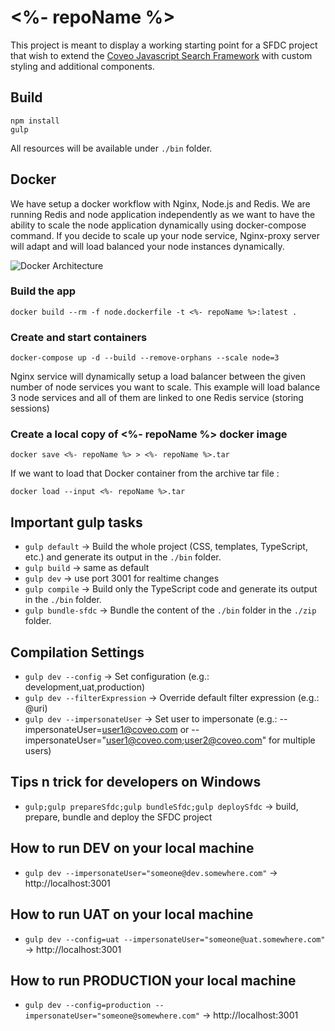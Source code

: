 # <%- repoName %>

This project is meant to display a working starting point for a SFDC project that wish to extend the [Coveo Javascript Search Framework](https://github.com/coveo/search-ui) with custom styling and additional components.

## Build
    npm install
    gulp

All resources will be available under `./bin` folder.

## Docker
We have setup a docker workflow with Nginx, Node.js and Redis. We are running Redis and node application independently as we want to have the ability to scale the node application dynamically using docker-compose command. If you decide to scale up your node service, Nginx-proxy server will adapt and will load balanced your node instances dynamically.

![Docker Architecture](https://cl.ly/3h1N3C372A3Z/download/Image%202018-02-12%20at%202.21.31%20PM.png)

### Build the app

    docker build --rm -f node.dockerfile -t <%- repoName %>:latest .

### Create and start containers

    docker-compose up -d --build --remove-orphans --scale node=3

Nginx service will dynamically setup a load balancer between the given number of node services you want to scale. This example will load balance 3 node services and all of them are linked to one Redis service (storing sessions)

### Create a local copy of <%- repoName %> docker image

    docker save <%- repoName %> > <%- repoName %>.tar

If we want to load that Docker container from the archive tar file :

    docker load --input <%- repoName %>.tar


## Important gulp tasks
* `gulp default` -> Build the whole project (CSS, templates, TypeScript, etc.) and generate its output in the `./bin` folder.
* `gulp build` -> same as default
* `gulp dev` -> use port 3001 for realtime changes
* `gulp compile` -> Build only the TypeScript code and generate its output in the `./bin` folder.
* `gulp bundle-sfdc` -> Bundle the content of the `./bin` folder in the `./zip` folder.

## Compilation Settings
* `gulp dev --config` -> Set configuration (e.g.: development,uat,production)
* `gulp dev --filterExpression` -> Override default filter expression (e.g.: @uri)
* `gulp dev --impersonateUser` -> Set user to impersonate (e.g.: --impersonateUser=user1@coveo.com or --impersonateUser="user1@coveo.com;user2@coveo.com" for multiple users)

## Tips n trick for developers on Windows
* `gulp;gulp prepareSfdc;gulp bundleSfdc;gulp deploySfdc` -&gt; build, prepare, bundle and deploy the SFDC project

## How to run DEV on your local machine
* `gulp dev --impersonateUser="someone@dev.somewhere.com"` -> http://localhost:3001

## How to run UAT on your local machine
* `gulp dev --config=uat --impersonateUser="someone@uat.somewhere.com"` -> http://localhost:3001

## How to run PRODUCTION your local machine
* `gulp dev --config=production --impersonateUser="someone@somewhere.com"` -> http://localhost:3001